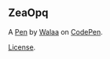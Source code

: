 ZeaOpq
------


A [Pen](http://codepen.io/Walaas/pen/ZeaOpq) by [Walaa](http://codepen.io/Walaas) on [CodePen](http://codepen.io/).

[License](http://codepen.io/Walaas/pen/ZeaOpq/license).